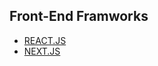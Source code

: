 ## Front-End Framworks

- [REACT.JS]()
- [NEXT.JS](https://github.com/BekCodingAddict/Front-End/tree/master/Frameworks/Next.js)
